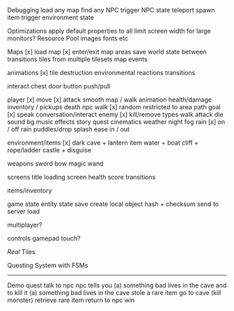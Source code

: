 Debugging
    load any map
    find any NPC
    trigger NPC state
    teleport
    spawn item
    trigger environment state

Optimizations
    apply default properties to all
    limit screen width for large monitors?
    Resource Pool
        images
        fonts
        etc

Maps
    [x] load map
    [x] enter/exit map areas
    save world state between transitions
    tiles from multiple tilesets
    map events

animations
    [x] tile
    destruction
    environmental
    reactions
    transitions

interact
    chest
    door
    button
    push/pull

player
    [x] move
    [x] attack
    smooth map / walk animation
    health/damage
    inventory / pickups
    death
npc
    walk
        [x] random
        restricted to area
        path
        goal
    [x] speak
    conversation/interact
enemy
    [x] kill/remove
    types
    walk
    attack
    die
sound
    bg music
    effects
story
    quest
    cinematics
weather
    night 
    fog 
    rain
        [x] on / off
        rain puddles/drop splash
        ease in / out

environment/items
    [x] dark cave + lantern item
    water + boat
    cliff + rope/ladder
    castle + disguise

weapons
    sword
    bow
    magic wand

screens
    title
    loading screen
    health
    score
    transitions

items/inventory

game state
    entity state
    save
        create local object
        hash + checksum
        send to server
    load

multiplayer?

controls
    gamepad
    touch?


_Real_ Tiles

Questing System with FSMs

--------
Demo quest
talk to npc
npc tells you 
    (a) something bad lives in the cave and to kill it
    (a) something bad lives in the cave stole a rare item
go to cave
(kill monster)
retrieve rare item
return to npc
win
